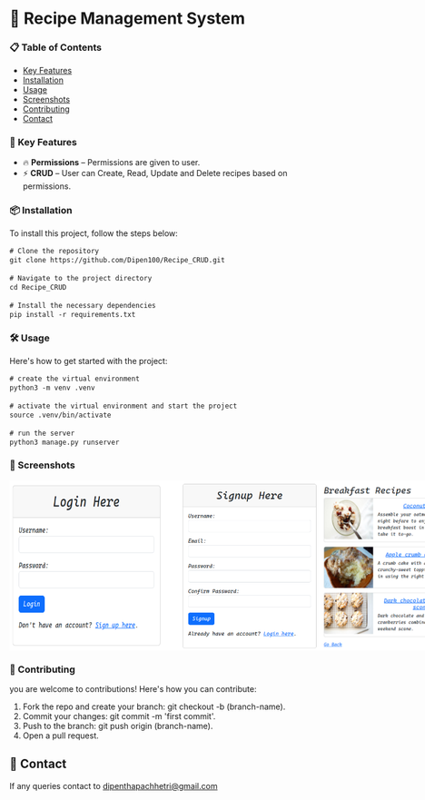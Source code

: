 # 🚀 Recipe Management System

### 📋 Table of Contents

- [Key Features](#-key-features)
- [Installation](#-installation)
- [Usage](#-usage)
- [Screenshots](#-screenshots)
- [Contributing](#-contributing)
- [Contact](#-contact)

### 🌟 Key Features

- 🔥 **Permissions** – Permissions are given to user.
- ⚡ **CRUD** – User can Create, Read, Update and Delete recipes based on permissions.

### 📦 Installation

To install this project, follow the steps below:

```
# Clone the repository
git clone https://github.com/Dipen100/Recipe_CRUD.git

# Navigate to the project directory
cd Recipe_CRUD

# Install the necessary dependencies
pip install -r requirements.txt
```
### 🛠️ Usage
Here's how to get started with the project:
```
# create the virtual environment
python3 -m venv .venv

# activate the virtual environment and start the project
source .venv/bin/activate

# run the server
python3 manage.py runserver
```
### 🎨 Screenshots
<div style="display: flex; justify-content: space-around;">
  <img src="screenshots/login.png" alt="login page" height='300' width="300"/>
  <img src="screenshots/register.png" alt="register page" height='300' width="300"/>
  <img src="screenshots/sample.png" alt="sample of site" height='300' width="300"/>
</div>

### 🤝 Contributing
you are welcome to contributions! Here's how you can contribute:

1. Fork the repo and create your branch: git checkout -b (branch-name).
2. Commit your changes: git commit -m 'first commit'.
3. Push to the branch: git push origin (branch-name).
4. Open a pull request.

## 💬 Contact
If any queries contact to dipenthapachhetri@gmail.com

